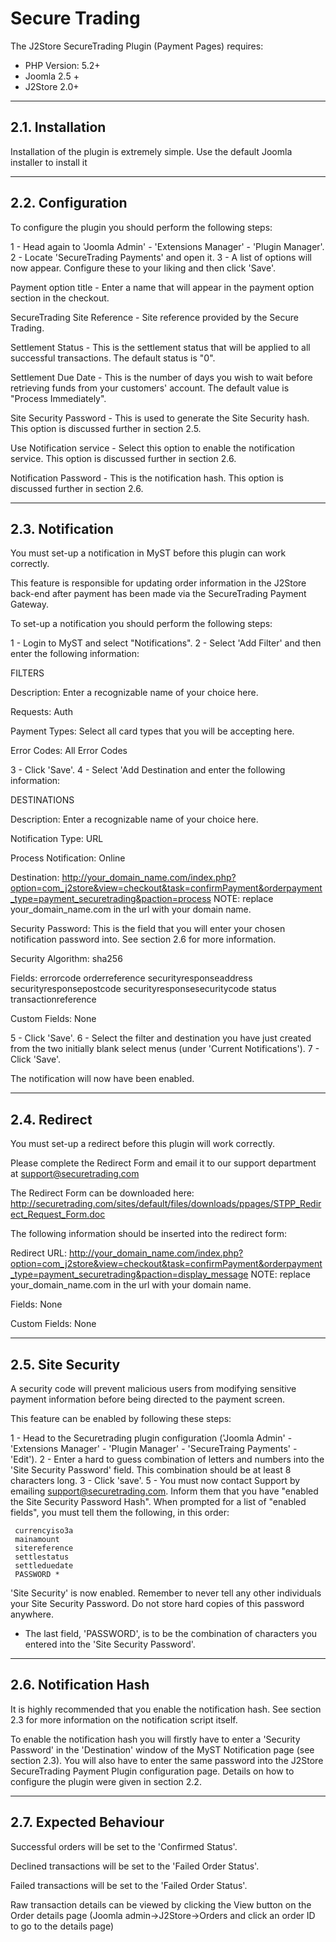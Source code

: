 # Secure Trading

The J2Store SecureTrading Plugin (Payment Pages) requires:

* PHP Version: 5.2+
* Joomla 2.5 +
* J2Store 2.0+


-----------------
2.1. Installation
-----------------

Installation of the plugin is extremely simple.
Use the default Joomla installer to install it
 
-------------------
2.2. Configuration
-------------------

To configure the plugin you should perform the following steps:

1 - Head again to 'Joomla Admin' - 'Extensions Manager' - 'Plugin Manager'.
2 - Locate 'SecureTrading Payments' and open it.
3 - A list of options will now appear.  Configure these to your liking and then click 'Save'.

Payment option title - Enter a name that will appear in the payment option section in the checkout.

SecureTrading Site Reference - Site reference provided by the Secure Trading. 

Settlement Status - This is the settlement status that will be applied to all successful transactions.  The default status is "0".

Settlement Due Date - This is the number of days you wish to wait before retrieving funds from your customers' account.  The default value is "Process Immediately".

Site Security Password - This is used to generate the Site Security hash.  This option is discussed further in section 2.5.

Use Notification service - Select this option to enable the notification service.  This option is discussed further in section 2.6.

Notification Password - This is the notification hash.  This option is discussed further in section 2.6.

------------------
2.3.  Notification
------------------

You must set-up  a notification in MyST before this plugin can work correctly.

This feature is responsible for updating order information in the J2Store back-end after payment has been made via the SecureTrading Payment Gateway.

To set-up a notification you should perform the following steps:

1 - Login to MyST and select "Notifications".
2 - Select 'Add Filter' and then enter the following information:

FILTERS

  Description:
     Enter a recognizable name of your choice here.

  Requests:
     Auth

  Payment Types:
     Select all card types that you will be accepting here.

  Error Codes:
     All Error Codes

3 - Click 'Save'.
4 - Select 'Add Destination and enter the following information:

DESTINATIONS

  Description:
     Enter a recognizable name of your choice here.

  Notification Type:
     URL

  Process Notification:
     Online

  Destination:
     http://your_domain_name.com/index.php?option=com_j2store&view=checkout&task=confirmPayment&orderpayment_type=payment_securetrading&paction=process
     NOTE: replace your_domain_name.com in the url with your domain name.

  Security Password:
     This is the field that you will enter your chosen notification password into.  See section 2.6 for more information.

  Security Algorithm:
     sha256

  Fields:
     errorcode
     orderreference
     securityresponseaddress
     securityresponsepostcode
     securityresponsesecuritycode
     status
     transactionreference

  Custom Fields:
     None

5 - Click 'Save'.
6 - Select the filter and destination you have just created from the two initially blank select menus (under 'Current Notifications').
7 - Click 'Save'.

The notification will now have been enabled.

-------------
2.4. Redirect
-------------

You must set-up a redirect before this plugin will work correctly.

Please complete the Redirect Form and email it to our support department at support@securetrading.com

The Redirect Form can be downloaded here: http://securetrading.com/sites/default/files/downloads/ppages/STPP_Redirect_Request_Form.doc

The following information should be inserted into the redirect form:

Redirect URL:
    http://your_domain_name.com/index.php?option=com_j2store&view=checkout&task=confirmPayment&orderpayment_type=payment_securetrading&paction=display_message
	NOTE: replace your_domain_name.com in the url with your domain name.
	
Fields:
     None

Custom Fields:
     None

------------------
2.5. Site Security
------------------

A security code will prevent malicious users from modifying sensitive payment information before being directed to the payment screen.

This feature can be enabled by following these steps:

1 - Head to the Securetrading plugin configuration ('Joomla Admin' - 'Extensions Manager' - 'Plugin Manager' - 'SecureTraing Payments'  - 'Edit').
2 - Enter a hard to guess combination of letters and numbers into the 'Site Security Password' field.  This combination should be at least 8 characters long.
3 - Click 'save'.
5  - You must now contact Support by emailing support@securetrading.com.  Inform them that you have "enabled the Site Security Password Hash".  When prompted for a list of "enabled fields", you must tell them
the following, in this order:

     currencyiso3a
     mainamount
     sitereference
     settlestatus
     settleduedate
     PASSWORD *

'Site Security' is now enabled.  Remember to never tell any other individuals your Site Security Password.  Do not store hard copies of this password anywhere.

* The last field, 'PASSWORD', is to be the combination of characters you entered into the 'Site Security Password'.

----------------------
2.6. Notification Hash
----------------------

It is highly recommended that you enable the notification hash.  See section 2.3 for more information on the notification script itself.

To enable the notification hash you will firstly have to enter a 'Security Password' in the 'Destination' window of the MyST Notification page (see section 2.3).
You will also have to enter the same password into the J2Store SecureTrading Payment Plugin configuration page.  Details on how to configure the plugin were given in section 2.2.

-----------------------
2.7. Expected Behaviour
-----------------------

Successful orders will be set to the 'Confirmed Status'.

Declined transactions will be set to the 'Failed Order Status'.

Failed transactions will be set to the 'Failed Order Status'.

Raw transaction details can be viewed by clicking the View button on the Order details page (Joomla admin->J2Store->Orders and click an order ID to go to the details page)
